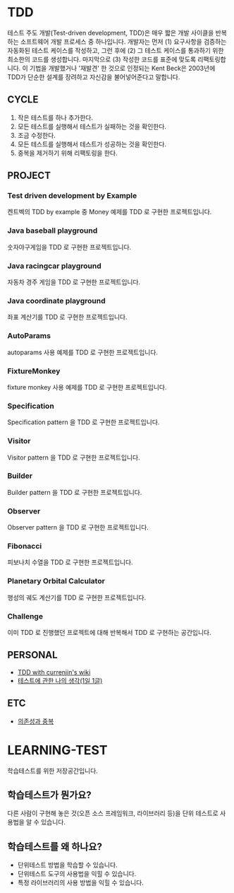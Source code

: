 # TDD

테스트 주도 개발(Test-driven development, TDD)은 매우 짧은 개발 사이클을 반복하는 소프트웨어 개발 프로세스 중 하나입니다. 개발자는 먼저 (1) 요구사항을 검증하는 자동화된 테스트 케이스를 작성하고, 그런 후에 (2) 그 테스트 케이스를 통과하기 위한 최소한의 코드를 생성합니다. 마지막으로 (3) 작성한 코드를 표준에 맞도록 리팩토링합니다. 이 기법을 개발했거나 '재발견' 한 것으로 인정되는 Kent Beck은 2003년에 TDD가 단순한 설계를 장려하고 자신감을 불어넣어준다고 말합니다.

## CYCLE
1. 작은 테스트를 하나 추가한다.
2. 모든 테스트를 실행해서 테스트가 실패하는 것을 확인한다.
3. 조금 수정한다.
4. 모든 테스트를 실행해서 테스트가 성공하는 것을 확인한다.
5. 중복을 제거하기 위해 리팩토링을 한다.

## PROJECT
### Test driven development by Example
켄트벡의 TDD by example 중 Money 예제를 TDD 로 구현한 프로젝트입니다.

### Java baseball playground
숫자야구게임을 TDD 로 구현한 프로젝트입니다.

### Java racingcar playground
자동차 경주 게임을 TDD 로 구현한 프로젝트입니다.

### Java coordinate playground
좌표 계산기를 TDD 로 구현한 프로젝트입니다.

### AutoParams
autoparams 사용 예제를 TDD 로 구현한 프로젝트입니다.

### FixtureMonkey
fixture monkey 사용 예제를 TDD 로 구현한 프로젝트입니다.

### Specification
Specification pattern 을 TDD 로 구현한 프로젝트입니다.

### Visitor
Visitor pattern 을 TDD 로 구현한 프로젝트입니다.

### Builder
Builder pattern 을 TDD 로 구현한 프로젝트입니다.

### Observer
Observer pattern 을 TDD 로 구현한 프로젝트입니다.

### Fibonacci
피보나치 수열을 TDD 로 구현한 프로젝트입니다.

### Planetary Orbital Calculator
행성의 궤도 계산기를 TDD 로 구현한 프로젝트입니다.

### Challenge
이미 TDD 로 진행했던 프로젝트에 대해 반복해서 TDD 로 구현하는 공간입니다.

## PERSONAL
- [TDD with currenjin's wiki](https://currenjin.github.io/wiki/TDD/)
- [테스트에 관한 나의 생각(1일 1글)](https://currenjin.github.io/wiki/test/)

## ETC
- [의존성과 중복](./etc/dependency_and_duplication.md)


# LEARNING-TEST
학습테스트를 위한 저장공간입니다.

## 학습테스트가 뭔가요?

다른 사람이 구현해 놓은 것(오픈 소스 프레임워크, 라이브러리 등)을 단위 테스트로 사용법을 알 수 있습니다.

## 학습테스트를 왜 하나요?

- 단위테스트 방법을 학습할 수 있습니다.
- 단위테스트 도구의 사용법을 익힐 수 있습니다.
- 특정 라이브러리의 사용 방법을 익힐 수 있습니다.
